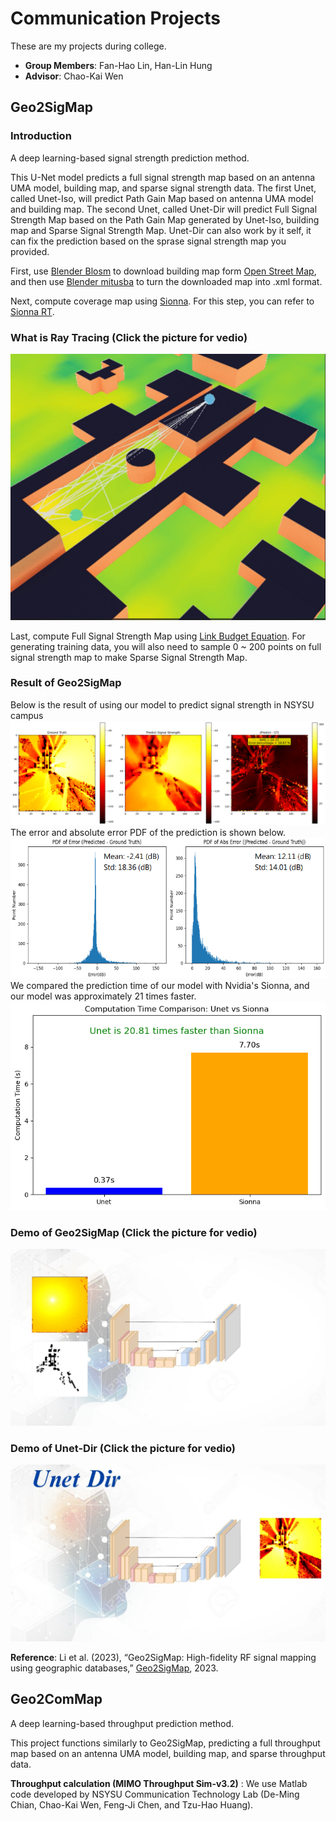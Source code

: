 # Communication Projects
These are my projects during college.
- **Group Members**: Fan-Hao Lin, Han-Lin Hung
- **Advisor**: Chao-Kai Wen

## Geo2SigMap

### Introduction
  A deep learning-based signal strength prediction method.
  
  This U-Net model predicts a full signal strength map based on an antenna UMA model, building map, and sparse signal strength data. The first Unet, called Unet-Iso, will predict Path Gain Map based on antenna UMA model and building map. The second Unet, called Unet-Dir will predict Full Signal Strength Map based on the Path Gain Map generated by Unet-Iso, building map and Sparse Signal Strength Map. Unet-Dir can also work by it self, it can fix the prediction based on the sprase signal strength map you provided.

  
  First, use [Blender Blosm](https://github.com/vvoovv/blosm) to download building map form [Open Street Map](https://www.openstreetmap.org/), and then use [Blender mitusba](https://github.com/mitsuba-renderer/mitsuba-blender)
to turn the downloaded map into .xml format.


  Next, compute coverage map using [Sionna](https://nvlabs.github.io/sionna/). For this step, you can refer to [Sionna RT](https://www.youtube.com/watch?v=7xHLDxUaQ7c&t=1s).

  ### What is Ray Tracing (Click the picture for vedio)
[![Demo](Files/RT_Intro.png)](https://youtube.com/shorts/IOk_2uqMQP8?feature=share)

  
  Last, compute Full Signal Strength Map using [Link Budget Equation](https://en.wikipedia.org/wiki/Link_budget). For generating training data, you will also need to sample 0 ~ 200 points on full signal strength map to make Sparse Signal Strength Map.

### Result of Geo2SigMap
Below is the result of using our model to predict signal strength in NSYSU campus
![Result_NSYSU](Files/8.png)
The error and absolute error PDF of the prediction is shown below.
![Error PDF](Files/Error_PDF.png)
We compared the prediction time of our model with Nvidia's Sionna, and our model was approximately 21 times faster.
![Compare_Time](Files/4.png)


### Demo of Geo2SigMap (Click the picture for vedio)
[![Demo](Files/Geo2SigMap_Intro.png)](https://youtu.be/3Pe0GXG-JP0)

### Demo of Unet-Dir (Click the picture for vedio) 
[![Demo](Files/Unet_Dir_Intro.png)](https://youtu.be/u-DCVDTknJQ)


  
**Reference**: Li et al. (2023), “Geo2SigMap: High-fidelity RF signal mapping using geographic databases,” [Geo2SigMap](https://github.com/functions-lab/geo2sigmap), 2023.

## Geo2ComMap
  A deep learning-based throughput prediction method.

  
  This project functions similarly to Geo2SigMap, predicting a full throughput map based on an antenna UMA model, building map, and sparse throughput data.

  
**Throughput calculation (MIMO Throughput Sim-v3.2)** : We use Matlab code developed by NSYSU Communication Technology Lab (De-Ming Chian, Chao-Kai Wen, Feng-Ji Chen, and Tzu-Hao Huang).
